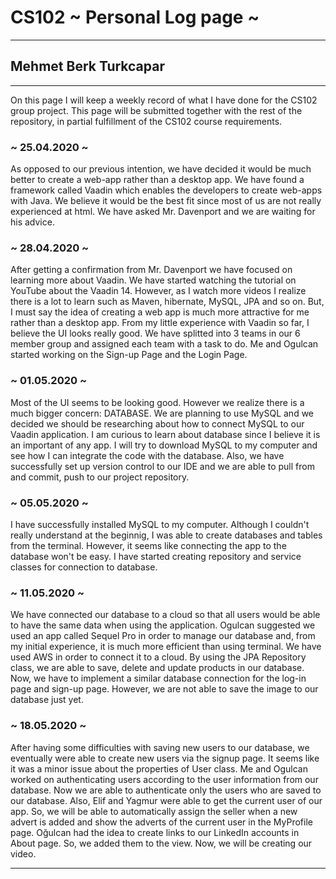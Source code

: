 # CS102 ~ Personal Log page ~
****
## Mehmet Berk Turkcapar 
****

On this page I will keep a weekly record of what I have done for the CS102 group project. This page will be submitted together with the rest of the repository, in partial fulfillment of the CS102 course requirements.

### ~ 25.04.2020 ~
As opposed to our previous intention, we have decided it would be much better to create a web-app rather than a desktop app. We have found a framework called Vaadin which enables the developers to create web-apps with Java. We believe it would be the best fit since most of us are not really experienced at html. We have asked Mr. Davenport and we are waiting for his advice.

### ~ 28.04.2020 ~
After getting a confirmation from Mr. Davenport we have focused on learning more about Vaadin. We have started watching the tutorial on YouTube about the Vaadin 14. However, as I watch more videos I realize there is a lot to learn such as Maven, hibernate, MySQL, JPA and so on. But, I must say the idea of creating a web app is much more attractive for me rather than a desktop app. From my little experience with Vaadin so far, I believe the UI looks really good. We have splitted into 3 teams in our 6 member group and assigned each team with a task to do. Me and Ogulcan started working on the Sign-up Page and the Login Page. 

### ~ 01.05.2020 ~
Most of the UI seems to be looking good. However we realize there is a much bigger concern: DATABASE. We are planning to use MySQL and we decided we should be researching about how to connect MySQL to our Vaadin application. I am curious to learn about database since I believe it is an important of any app. I will try to download MySQL to my computer and see how I can integrate the code with the database. Also, we have successfully set up version control to our IDE and we are able to pull from and commit, push to our project repository. 

### ~ 05.05.2020 ~
I have successfully installed MySQL to my computer. Although I couldn't really understand at the beginnig, I was able to create databases and tables from the terminal. However, it seems like connecting the app to the database won't be easy. I have started creating repository and service classes for connection to database.   

### ~ 11.05.2020 ~
We have connected our database to a cloud so that all users would be able to have the same data when using the application. Ogulcan suggested we used an app called Sequel Pro in order to manage our database and, from my initial experience, it is much more efficient than using terminal. We have used AWS in order to connect it to a cloud. By using the JPA Repository class, we are able to save, delete and update products in our database. Now, we have to implement a similar database connection for the log-in page and sign-up page. However, we are not able to save the image to our database just yet. 

### ~ 18.05.2020 ~
After having some difficulties with saving new users to our database, we eventually were able to create new users via the signup page. It seems like it was a minor issue about the properties of User class. Me and Ogulcan worked on authenticating users according to the user information from our database. Now we are able to authenticate only the users who are saved to our database. Also, Elif and Yagmur were able to get the current user of our app. So, we will be able to automatically assign the seller when a new advert is added and show the adverts of the current user in the MyProfile page. Oğulcan had the idea to create links to our LinkedIn accounts in About page. So, we added them to the view. Now, we will be creating our video. 
****
